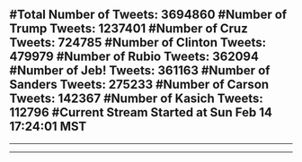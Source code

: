 #Total Number of Tweets: 3694860 
#Number of Trump Tweets: 1237401
#Number of Cruz Tweets: 724785
#Number of Clinton Tweets: 479979
#Number of Rubio Tweets: 362094
#Number of Jeb! Tweets: 361163
#Number of Sanders Tweets: 275233
#Number of Carson Tweets: 142367
#Number of Kasich Tweets: 112796
#Current Stream Started at Sun Feb 14 17:24:01 MST
---
---
---
